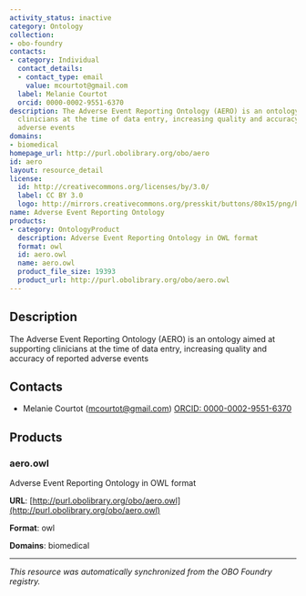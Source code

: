 ```yaml
---
activity_status: inactive
category: Ontology
collection:
- obo-foundry
contacts:
- category: Individual
  contact_details:
  - contact_type: email
    value: mcourtot@gmail.com
  label: Melanie Courtot
  orcid: 0000-0002-9551-6370
description: The Adverse Event Reporting Ontology (AERO) is an ontology aimed at supporting
  clinicians at the time of data entry, increasing quality and accuracy of reported
  adverse events
domains:
- biomedical
homepage_url: http://purl.obolibrary.org/obo/aero
id: aero
layout: resource_detail
license:
  id: http://creativecommons.org/licenses/by/3.0/
  label: CC BY 3.0
  logo: http://mirrors.creativecommons.org/presskit/buttons/80x15/png/by.png
name: Adverse Event Reporting Ontology
products:
- category: OntologyProduct
  description: Adverse Event Reporting Ontology in OWL format
  format: owl
  id: aero.owl
  name: aero.owl
  product_file_size: 19393
  product_url: http://purl.obolibrary.org/obo/aero.owl
---
```

## Description

The Adverse Event Reporting Ontology (AERO) is an ontology aimed at supporting clinicians at the time of data entry, increasing quality and accuracy of reported adverse events

## Contacts

- Melanie Courtot (mcourtot@gmail.com) [ORCID: 0000-0002-9551-6370](https://orcid.org/0000-0002-9551-6370)

## Products

### aero.owl

Adverse Event Reporting Ontology in OWL format

**URL**: [http://purl.obolibrary.org/obo/aero.owl](http://purl.obolibrary.org/obo/aero.owl)

**Format**: owl

**Domains**: biomedical

---

*This resource was automatically synchronized from the OBO Foundry registry.*